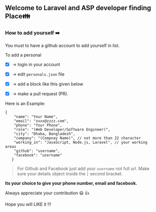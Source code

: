 ## Welcome to Laravel and ASP developer finding Place:family:

### How to add yourself :arrow_right:

You must to have a github account to add yourself in list. 

To add a personal

- [x] -> login in your account 
- [x] -> edit `personals.json` file 
- [x] -> add a block like this given below
- [x] -> make a pull request (PR).


Here is an Example:
```
{
    "name": "Your Name",
    "email": "xxxx@zzzz.com",
    "phone": "Your Phone",
    "role": "(Web Developer/Software Engineer)",
    "city": "Dhaka, Bangladesh",
    "company": "(Compnay Name)", // not more than 22 character
    "working_in": "JavaScript, Node.js, Laravel", // your working areas
    "github": "username",
    "facebook": "username"
   }

```
>For Github and Facebook just add your `username` not full url. Make sure your details object inside the `]` second bracket. 

**Its your choice to give your phone number, email and facebook.**

Always appreciate your contribution :smiley: :thumbsup:

Hope you will LIKE it !!!
